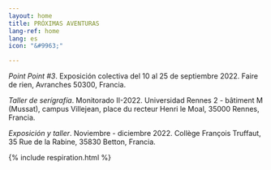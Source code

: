 ```yaml
---
layout: home
title: PRÓXIMAS AVENTURAS
lang-ref: home
lang: es
icon: "&#9963;"

---
```

_Point Point #3_. Exposición colectiva del 10 al 25 de septiembre 2022. Faire de rien, Avranches 50300, Francia.

_Taller de serígrafía_. Monitorado II-2022. Universidad Rennes 2 - bâtiment M (Mussat), campus Villejean, place du recteur Henri le Moal, 35000 Rennes, Francia.

_Exposición y taller_. Noviembre - diciembre 2022. Collège François Truffaut, 35 Rue de la Rabine, 35830 Betton, Francia.

{% include respiration.html %}